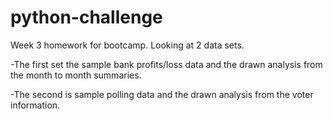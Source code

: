 # python-challenge

Week 3 homework for bootcamp. Looking at 2 data sets. 

-The first set the sample bank profits/loss data and the drawn analysis from the month to month summaries.

-The second is sample polling data and the drawn analysis from the voter information. 
